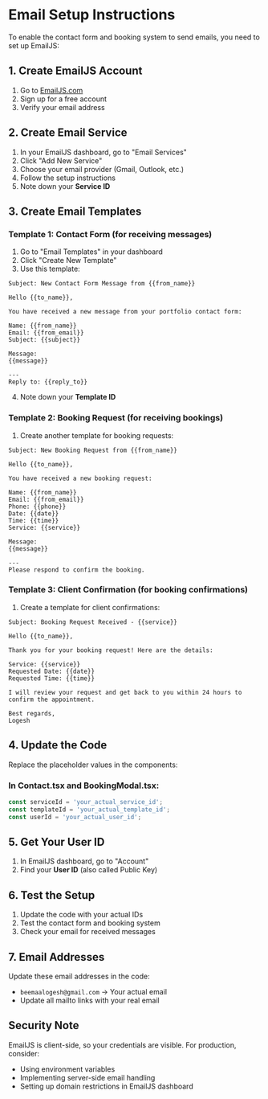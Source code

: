 # Email Setup Instructions

To enable the contact form and booking system to send emails, you need to set up EmailJS:

## 1. Create EmailJS Account
1. Go to [EmailJS.com](https://www.emailjs.com/)
2. Sign up for a free account
3. Verify your email address

## 2. Create Email Service
1. In your EmailJS dashboard, go to "Email Services"
2. Click "Add New Service"
3. Choose your email provider (Gmail, Outlook, etc.)
4. Follow the setup instructions
5. Note down your **Service ID**

## 3. Create Email Templates

### Template 1: Contact Form (for receiving messages)
1. Go to "Email Templates" in your dashboard
2. Click "Create New Template"
3. Use this template:

```
Subject: New Contact Form Message from {{from_name}}

Hello {{to_name}},

You have received a new message from your portfolio contact form:

Name: {{from_name}}
Email: {{from_email}}
Subject: {{subject}}

Message:
{{message}}

---
Reply to: {{reply_to}}
```

4. Note down your **Template ID**

### Template 2: Booking Request (for receiving bookings)
1. Create another template for booking requests:

```
Subject: New Booking Request from {{from_name}}

Hello {{to_name}},

You have received a new booking request:

Name: {{from_name}}
Email: {{from_email}}
Phone: {{phone}}
Date: {{date}}
Time: {{time}}
Service: {{service}}

Message:
{{message}}

---
Please respond to confirm the booking.
```

### Template 3: Client Confirmation (for booking confirmations)
1. Create a template for client confirmations:

```
Subject: Booking Request Received - {{service}}

Hello {{to_name}},

Thank you for your booking request! Here are the details:

Service: {{service}}
Requested Date: {{date}}
Requested Time: {{time}}

I will review your request and get back to you within 24 hours to confirm the appointment.

Best regards,
Logesh
```

## 4. Update the Code
Replace the placeholder values in the components:

### In Contact.tsx and BookingModal.tsx:
```javascript
const serviceId = 'your_actual_service_id';
const templateId = 'your_actual_template_id';
const userId = 'your_actual_user_id';
```

## 5. Get Your User ID
1. In EmailJS dashboard, go to "Account"
2. Find your **User ID** (also called Public Key)

## 6. Test the Setup
1. Update the code with your actual IDs
2. Test the contact form and booking system
3. Check your email for received messages

## 7. Email Addresses
Update these email addresses in the code:
- `beemaalogesh@gmail.com` → Your actual email
- Update all mailto links with your real email

## Security Note
EmailJS is client-side, so your credentials are visible. For production, consider:
- Using environment variables
- Implementing server-side email handling
- Setting up domain restrictions in EmailJS dashboard   